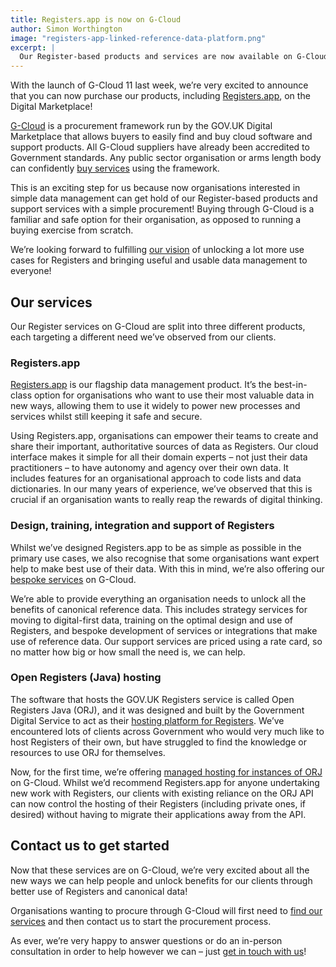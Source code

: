 ```yaml
---
title: Registers.app is now on G-Cloud
author: Simon Worthington
image: "registers-app-linked-reference-data-platform.png"
excerpt: |
  Our Register-based products and services are now available on G-Cloud, a public sector procurement framework offered by Crown Commercial Service. Public sector buyers can unlock the benefits of canonical data management more easily than ever before!
---
```

With the launch of G-Cloud 11 last week, we’re very excited to announce that you can now purchase our products, including [Registers.app](https://registers.app), on the Digital Marketplace!

[G-Cloud](https://www.digitalmarketplace.service.gov.uk/buyers/direct-award/g-cloud/start) is a procurement framework run by the GOV.UK Digital Marketplace that allows buyers to easily find and buy cloud software and support products. All G-Cloud suppliers have already been accredited to Government standards. Any public sector organisation or arms length body can confidently [buy services](https://www.gov.uk/guidance/buying-and-selling-on-the-digital-marketplace#buy-services-through-the-digital-marketplace) using the framework.

This is an exciting step for us because now organisations interested in simple data management can get hold of our Register-based products and support services with a simple procurement! Buying through G-Cloud is a familiar and safe option for their organisation, as opposed to running a buying exercise from scratch.

We’re looking forward to fulfilling [our vision](https://www.register-dynamics.co.uk/blog/usable-data-management-for-everyone) of unlocking a lot more use cases for Registers and bringing useful and usable data management to everyone!

## Our services
Our Register services on G-Cloud are split into three different products, each targeting a different need we’ve observed from our clients.

### Registers.app
[Registers.app](https://www.digitalmarketplace.service.gov.uk/g-cloud/services/623011781239799) is our flagship data management product. It’s the best-in-class option for organisations who want to use their most valuable data in new ways, allowing them to use it widely to power new processes and services whilst still keeping it safe and secure.

Using Registers.app, organisations can empower their teams to create and share their important, authoritative sources of data as Registers. Our cloud interface makes it simple for all their domain experts – not just their data practitioners – to have autonomy and agency over their own data. It includes features for an organisational approach to code lists and data dictionaries. In our many years of experience, we’ve observed that this is crucial if an organisation wants to really reap the rewards of digital thinking.

### Design, training, integration and support of Registers
Whilst we’ve designed Registers.app to be as simple as possible in the primary use cases, we also recognise that some organisations want expert help to make best use of their data. With this in mind, we’re also offering our [bespoke services](https://www.digitalmarketplace.service.gov.uk/g-cloud/services/517354697348921) on G-Cloud.

We’re able to provide everything an organisation needs to unlock all the benefits of canonical reference data. This includes strategy services for moving to digital-first data, training on the optimal design and use of Registers, and bespoke development of services or integrations that make use of reference data. Our support services are priced using a rate card, so no matter how big or how small the need is, we can help.

### Open Registers (Java) hosting
The software that hosts the GOV.UK Registers service is called Open Registers Java (ORJ), and it was designed and built by the Government Digital Service to act as their [hosting platform for Registers](https://register.register.gov.uk/). We’ve encountered lots of clients across Government who would very much like to host Registers of their own, but have struggled to find the knowledge or resources to use ORJ for themselves.

Now, for the first time, we’re offering [managed hosting for instances of ORJ](https://www.digitalmarketplace.service.gov.uk/g-cloud/services/238724224221775) on G-Cloud. Whilst we’d recommend Registers.app for anyone undertaking new work with Registers, our clients with existing reliance on the ORJ API can now control the hosting of their Registers (including private ones, if desired) without having to migrate their applications away from the API.

## Contact us to get started
Now that these services are on G-Cloud, we’re very excited about all the new ways we can help people and unlock benefits for our clients through better use of Registers and canonical data!

Organisations wanting to procure through G-Cloud will first need to [find our services](https://www.digitalmarketplace.service.gov.uk/g-cloud/search?q=register+code+lists) and then contact us to start the procurement process.

As ever, we’re very happy to answer questions or do an in-person consultation in order to help however we can – just [get in touch with us](mailto:hello@register-dynamics.co.uk)!
